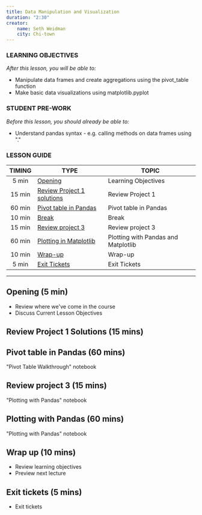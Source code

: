 ```yaml
---
title: Data Manipulation and Visualization
duration: "2:30"
creator:
    name: Seth Weidman
    city: Chi-town
---
```


### LEARNING OBJECTIVES
*After this lesson, you will be able to:*

- Manipulate data frames and create aggregations using the pivot_table function
- Make basic data visualizations using matplotlib.pyplot

### STUDENT PRE-WORK
*Before this lesson, you should already be able to:*

- Understand pandas syntax - e.g. calling methods on data frames using "."  

### LESSON GUIDE

| TIMING  | TYPE  | TOPIC  |
|:-:|---|---|
| 5 min  | [Opening](#opening)  | Learning Objectives  |
| 15 min  | [Review Project 1 solutions](#review1)   | Review Project 1 |
| 60 min  | [Pivot table in Pandas](#lecture1)  | Pivot table in Pandas |
| 10 min  | [Break](#break)   | Break |
| 15 min  | [Review project 3](#review2)   | Review project 3 |
| 60 min  | [Plotting in Matplotlib](#lecture2) | Plotting with Pandas and Matplotlib |
| 10 min  | [Wrap-up](#wrapup)  | Wrap-up|
| 5 min  | [Exit Tickets](#exittickets)  | Exit Tickets|


---
<a name="opening"></a>
## Opening (5 min)
- Review where we've come in the course
- Discuss Current Lesson Objectives

<a name="review1"></a>
## Review Project 1 Solutions (15 mins)


<a name="lecture1"></a>
## Pivot table in Pandas (60 mins)

"Pivot Table Walkthrough" notebook

<a name="review2"></a>
## Review project 3 (15 mins)

"Plotting with Pandas" notebook

<a name="lecture2"></a>
## Plotting with Pandas (60 mins)

"Plotting with Pandas" notebook

<a name="wrapup"></a>
## Wrap up (10 mins)

- Review learning objectives
- Preview next lecture

<a name="exittickets"></a>
## Exit tickets (5 mins)
- Exit tickets
